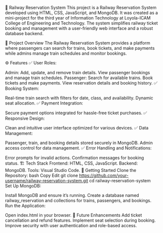 🚄 Railway Reservation System
This project is a Railway Reservation System developed using HTML, CSS, JavaScript, and MongoDB. It was created as a mini-project for the third year of Information Technology at Loyola-ICAM College of Engineering and Technology. The system simplifies railway ticket booking and management with a user-friendly web interface and a robust database backend.

🌟 Project Overview
The Railway Reservation System provides a platform where passengers can search for trains, book tickets, and make payments while admins manage train schedules and monitor bookings.

⚙️ Features
✅ User Roles:

Admin:
Add, update, and remove train details.
View passenger bookings and manage train schedules.
Passenger:
Search for available trains.
Book tickets and make payments.
View reservation details and booking history.
✅ Booking System:

Real-time train search with filters for date, class, and availability.
Dynamic seat allocation.
✅ Payment Integration:

Secure payment options integrated for hassle-free ticket purchases.
✅ Responsive Design:

Clean and intuitive user interface optimized for various devices.
✅ Data Management:

Passenger, train, and booking details stored securely in MongoDB.
Admin access control for data management.
✅ Error Handling and Notifications:

Error prompts for invalid actions.
Confirmation messages for booking status.
🏗️ Tech Stack
Frontend: HTML, CSS, JavaScript.
Backend: MongoDB.
Tools: Visual Studio Code.
🚀 Getting Started
Clone the Repository:
bash
Copy
Edit
git clone https://github.com/your-username/railway-reservation-system.git
cd railway-reservation-system
Set Up MongoDB:

Install MongoDB and ensure it’s running.
Create a database named railway_reservation and collections for trains, passengers, and bookings.
Run the Application:

Open index.html in your browser.
📌 Future Enhancements
Add ticket cancellation and refund features.
Implement seat selection during booking.
Improve security with user authentication and role-based access.
